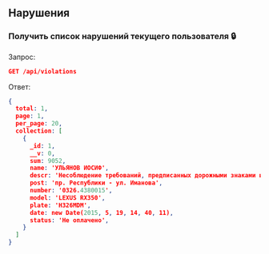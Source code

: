 ## Нарушения

### Получить список нарушений текущего пользователя :lock:

Запрос:
```json
GET /api/violations
```

Ответ:
```json
{
  total: 1,
  page: 1,
  per_page: 20,
  collection: [
    {
      _id: 1,
      __v: 0,
      sum: 9052,
      name: 'УЛЬЯНОВ ИОСИФ',
      descr: 'Несоблюдение требований, предписанных дорожными знаками или разметкой проезжей части дороги.',
      post: 'пр. Республики - ул. Иманова',
      number: '0326.4380015',
      model: 'LEXUS RX350',
      plate: 'H326MDM',
      date: new Date(2015, 5, 19, 14, 40, 11),
      status: 'Не оплачено',
    }
  ]
}
```
